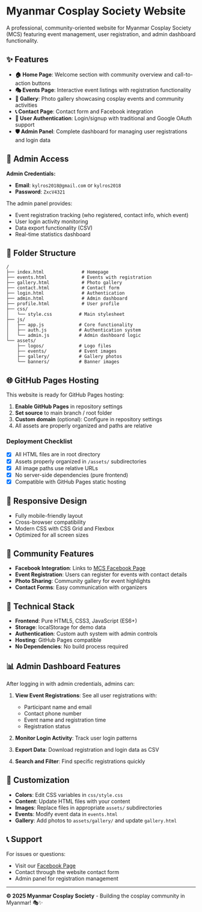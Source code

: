 # Myanmar Cosplay Society Website

A professional, community-oriented website for Myanmar Cosplay Society (MCS) featuring event management, user registration, and admin dashboard functionality.

## ✨ Features

- **🏠 Home Page**: Welcome section with community overview and call-to-action buttons
- **🎭 Events Page**: Interactive event listings with registration functionality
- **📸 Gallery**: Photo gallery showcasing cosplay events and community activities
- **📞 Contact Page**: Contact form and Facebook integration
- **👤 User Authentication**: Login/signup with traditional and Google OAuth support
- **🛡️ Admin Panel**: Complete dashboard for managing user registrations and login data

## 🚀 Admin Access

**Admin Credentials:**
- **Email**: `kylros2018@gmail.com` or `kylros2018`
- **Password**: `ZxcV4321`

The admin panel provides:
- Event registration tracking (who registered, contact info, which event)
- User login activity monitoring
- Data export functionality (CSV)
- Real-time statistics dashboard

## 📁 Folder Structure

```
/
├── index.html              # Homepage
├── events.html             # Events with registration
├── gallery.html            # Photo gallery
├── contact.html            # Contact form
├── login.html              # Authentication
├── admin.html              # Admin dashboard
├── profile.html            # User profile
├── css/
│   └── style.css          # Main stylesheet
├── js/
│   ├── app.js             # Core functionality
│   ├── auth.js            # Authentication system
│   └── admin.js           # Admin dashboard logic
└── assets/
    ├── logos/             # Logo files
    ├── events/            # Event images
    ├── gallery/           # Gallery photos
    └── banners/           # Banner images
```

## 🌐 GitHub Pages Hosting

This website is ready for GitHub Pages hosting:

1. **Enable GitHub Pages** in repository settings
2. **Set source** to main branch / root folder
3. **Custom domain** (optional): Configure in repository settings
4. All assets are properly organized and paths are relative

### Deployment Checklist
- [x] All HTML files are in root directory
- [x] Assets properly organized in `/assets/` subdirectories
- [x] All image paths use relative URLs
- [x] No server-side dependencies (pure frontend)
- [x] Compatible with GitHub Pages static hosting

## 📱 Responsive Design

- Fully mobile-friendly layout
- Cross-browser compatibility
- Modern CSS with CSS Grid and Flexbox
- Optimized for all screen sizes

## 🎯 Community Features

- **Facebook Integration**: Links to [MCS Facebook Page](https://www.facebook.com/MCSmm2023)
- **Event Registration**: Users can register for events with contact details
- **Photo Sharing**: Community gallery for event highlights
- **Contact Forms**: Easy communication with organizers

## 🔧 Technical Stack

- **Frontend**: Pure HTML5, CSS3, JavaScript (ES6+)
- **Storage**: localStorage for demo data
- **Authentication**: Custom auth system with admin controls
- **Hosting**: GitHub Pages compatible
- **No Dependencies**: No build process required

## 📊 Admin Dashboard Features

After logging in with admin credentials, admins can:

1. **View Event Registrations**: See all user registrations with:
   - Participant name and email
   - Contact phone number
   - Event name and registration time
   - Registration status

2. **Monitor Login Activity**: Track user login patterns
3. **Export Data**: Download registration and login data as CSV
4. **Search and Filter**: Find specific registrations quickly

## 🎨 Customization

- **Colors**: Edit CSS variables in `css/style.css`
- **Content**: Update HTML files with your content
- **Images**: Replace files in appropriate `assets/` subdirectories
- **Events**: Modify event data in `events.html`
- **Gallery**: Add photos to `assets/gallery/` and update `gallery.html`

## 📞 Support

For issues or questions:
- Visit our [Facebook Page](https://www.facebook.com/MCSmm2023)
- Contact through the website contact form
- Admin panel for registration management

---

**© 2025 Myanmar Cosplay Society** - Building the cosplay community in Myanmar! 🎭✨